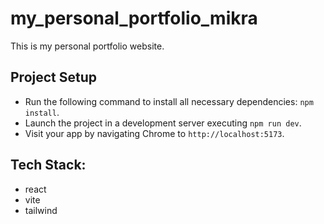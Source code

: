 # my_personal_portfolio_mikra

This is my personal portfolio website.

## Project Setup

- Run the following command to install all necessary dependencies: `npm install`.
- Launch the project in a development server executing `npm run dev`.
- Visit your app by navigating Chrome to `http://localhost:5173`.

## Tech Stack:

- react
- vite
- tailwind